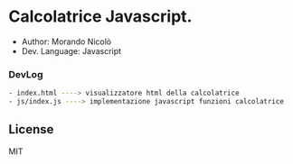# Calcolatrice Javascript.

- Author: Morando Nicolò
- Dev. Language: Javascript

### DevLog
```sh
- index.html ----> visualizzatore html della calcolatrice
- js/index.js ----> implementazione javascript funzioni calcolatrice
```

License
----

MIT
